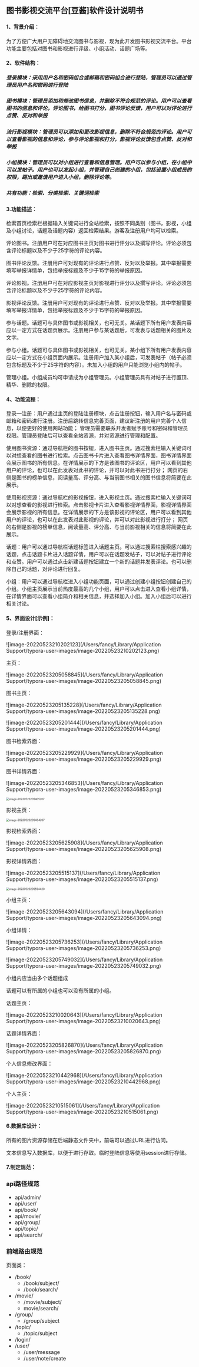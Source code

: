 ## 图书影视交流平台[豆酱]软件设计说明书

#### 1、背景介绍：

为了方便广大用户无障碍地交流图书与影视，现为此开发图书影视交流平台。平台功能主要包括对图书和影视进行评级、小组活动、话题广场等。

####    2、软件结构：

##### 登录模块：采用用户名和密码组合或邮箱和密码组合进行登陆，管理员可以通过管理员用户名和密码进行登陆

##### 图书模块：管理员添加和修改图书信息，并删除不符合规范的评论。用户可以查看图书的信息和评论，评论图书，给图书打分，图书评论反馈，用户可以对评论进行点赞、反对和举报

##### 流行影视模块：管理员可以添加和更改影视信息，删除不符合规范的评论。用户可以查看影视的信息和评论，参与评论影视和打分，影视评论反馈包含点赞、反对和举报

##### 小组模块：管理员可以对小组进行查看和信息管理。用户可以参与小组，在小组中可以发帖子。用户也可以发起小组，并管理自己创建的小组，包括设置小组成员的权限，踢出或邀请用户进入小组，删除评论等。

##### 共有功能：检索、分类检索、关键词检索

####    3.功能描述：

检索首页检索栏根据输入关键词进行全站检索，按照不同类别（图书，影视，小组及小组讨论，话题及话题内容）返回检索结果。游客及注册用户均可以检索。

评论图书。注册用户可在对应图书主页对图书进行评分以及撰写评论。评论必须包含评论标题以及不少于25字符的评论内容。

图书评论反馈。注册用户可对现有的评论进行点赞、反对以及举报。其中举报需要填写举报详情单，包括举报标题及不少于15字符的举报原因。

评论影视。注册用户可在对应影视主页对影视进行评分以及撰写评论。评论必须包含评论标题以及不少于25字符的评论内容。

影视评论反馈。注册用户可对现有的评论进行点赞、反对以及举报。其中举报需要填写举报详情单，包括举报标题及不少于15字符的举报原因。

参与话题。话题可与具体图书或影视相关，也可无关。某话题下所有用户发表内容应以一定方式在话题页展示。注册用户参与某话题后，可发表与话题相关的图片及文字。

参与小组。话题可与具体图书或影视相关，也可无关。某小组下所有用户发表内容应以一定方式在小组页面内展示。注册用户加入某小组后，可发表帖子（帖子必须包含标题及不少于25字符的内容）。未加入小组的用户只能浏览小组内的帖子。

管理小组。小组成员均可申请成为小组管理员。小组管理员具有对帖子进行置顶、精华、删除的权限。

#### 4、功能流程：

登录—注册：用户通过主页的登陆注册模块，点击注册按钮，输入用户名与密码或邮箱和密码进行注册。注册后跳转信息完善页面，建议新注册的用户完善个人信息，以便更好的使用网站功能；	管理员需要联系开发者赋予账号和密码和管理员权限。管理员登陆后可以查看全站资源，并对资源进行管理和配置。

使用图书资源：通过导航栏的图书按钮，进入图书主页。通过搜索栏输入关键词可以对想查看的图书进行检索。点击图书卡片进入查看图书详情界面，图书详情界面会展示图书的所有信息。在详情展示的下方是该图书的评论区，用户可以看到其他用户的评论，也可以在此发表对此书的评论，并可以对此书进行打分；	网页的右侧是图书的榜单信息，阅读量高、评分高、与当前图书相关的图书信息将简要在此展示。

使用影视资源：通过导航栏的影视按钮，进入影视主页。通过搜索栏输入关键词可以对想查看的影视进行检索。点击影视卡片进入查看影视详情界面，影视详情界面会展示影视的所有信息。在详情展示的下方是该影视的评论区，用户可以看到其他用户的评论，也可以在此发表对此影视的评论，并可以对此影视进行打分；	网页的右侧是影视的榜单信息，阅读量高、评分高、与当前影视相关的信息将简要在此展示。

话题：用户可以通过导航栏话题标签进入话题主页。可以通过搜索栏搜索感兴趣的话题，点击话题卡片进入话题详情，用户可以在话题发帖子，可以对帖子进行评论和点赞。用户可以通过点击新建话题按钮建立一个新的话题并发表评论。也可以删除自己的话题，对评论进行回复。

小组：用户可以通过导航栏进入小组功能页面，可以通过创建小组按钮创建自己的小组。小组主页展示当前热度最高的几个小组，用户可以点击进入查看小组详情，在详情界面可以查看小组简介和相关信息，并选择加入小组。加入小组后可以进行相关讨论。

#### 5、界面设计[示例]：

登录/注册界面：

![image-20220523210202123](/Users/fancy/Library/Application Support/typora-user-images/image-20220523210202123.png)

主页：

![image-20220523205058845](/Users/fancy/Library/Application Support/typora-user-images/image-20220523205058845.png)

图书主页：

![image-20220523205135228](/Users/fancy/Library/Application Support/typora-user-images/image-20220523205135228.png)

![image-20220523205201444](/Users/fancy/Library/Application Support/typora-user-images/image-20220523205201444.png)

图书检索界面：

![image-20220523205229929](/Users/fancy/Library/Application Support/typora-user-images/image-20220523205229929.png)

图书详情界面：

![image-20220523205346853](/Users/fancy/Library/Application Support/typora-user-images/image-20220523205346853.png)

<img src="/Users/fancy/Library/Application Support/typora-user-images/image-20220523205405207.png" alt="image-20220523205405207" style="zoom:50%;" />

影视主页：

<img src="/Users/fancy/Library/Application Support/typora-user-images/image-20220523205434267.png" alt="image-20220523205434267" style="zoom:50%;" />

影视检索界面：

![image-20220523205625908](/Users/fancy/Library/Application Support/typora-user-images/image-20220523205625908.png)

影视详情界面：

![image-20220523205515137](/Users/fancy/Library/Application Support/typora-user-images/image-20220523205515137.png)

<img src="/Users/fancy/Library/Application Support/typora-user-images/image-20220523205554420.png" alt="image-20220523205554420" style="zoom:50%;" />

小组主页：

![image-20220523205643094](/Users/fancy/Library/Application Support/typora-user-images/image-20220523205643094.png)

小组详情：

![image-20220523205736253](/Users/fancy/Library/Application Support/typora-user-images/image-20220523205736253.png)

![image-20220523205749032](/Users/fancy/Library/Application Support/typora-user-images/image-20220523205749032.png)

小组内应当由多个话题组成

话题可以有所属的小组也可以没有所属的小组。

话题主页：

![image-20220523210020643](/Users/fancy/Library/Application Support/typora-user-images/image-20220523210020643.png)

话题详情界面：

![image-20220523205826870](/Users/fancy/Library/Application Support/typora-user-images/image-20220523205826870.png)

个人信息修改界面：

![image-20220523210442968](/Users/fancy/Library/Application Support/typora-user-images/image-20220523210442968.png)

个人主页：

![image-20220523210515061](/Users/fancy/Library/Application Support/typora-user-images/image-20220523210515061.png)



####  6.数据库设计：

所有的图片资源存储在后端静态文件夹中，前端可以通过URL进行访问。

文本信息写入数据库，以便于进行存取。临时登陆信息等使用session进行存储。

#### 7.制定规范：

### api路径规范

- api/admin/
- api/user/
- api/book/
- api/movie/
- api/group/
- api/topic/
- api/search/

### 前端路由规范

页面类：

- /book/
  - /book/subject/
  - /book/search/
- /movie/
  - /movie/subject/
  - movie/search/
- /group/
  - /group/subject
- /topic/
  - /topic/subject
- /login/
- /user/
  - /user/message
  - /user/note/create
